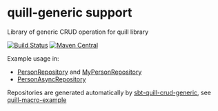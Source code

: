 # quill-generic support
Library of generic CRUD operation for quill library

[![Build Status](https://travis-ci.org/ajozwik/quill-generic.svg?branch=master)](https://travis-ci.org/ajozwik/quill-generic)
[![Maven Central](https://maven-badges.herokuapp.com/maven-central/com.github.ajozwik/macro-quill_2.12/badge.svg)](https://maven-badges.herokuapp.com/maven-central/com.github.ajozwik/macro-quill_2.12)

Example usage in:

 - [PersonRepository](/src/test/scala/pl/jozwik/quillgeneric/sync/PersonRepository.scala) and [MyPersonRepository](src/test/scala/pl/jozwik/quillgeneric/sync/MyPersonRepository.scala)
 - [PersonAsyncRepository](/src/test/scala/pl/jozwik/quillgeneric/async/PersonAsyncRepository.scala)
 
 Repositories are generated automatically by [sbt-quill-crud-generic](https://github.com/ajozwik/sbt-quill-crud-generic), see
[quill-macro-example](https://github.com/ajozwik/quill-macro-example)
